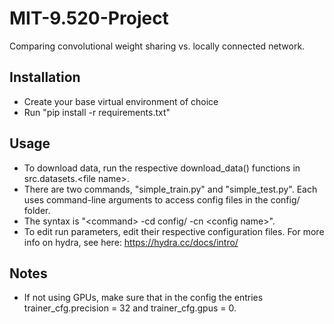 # MIT-9.520-Project
Comparing convolutional weight sharing vs. locally connected network.

## Installation
- Create your base virtual environment of choice
- Run "pip install -r requirements.txt"

## Usage
- To download data, run the respective download_data() functions in src.datasets.\<file name\>.
- There are two commands, "simple_train.py" and "simple_test.py". Each uses command-line arguments to access config files in the config/ folder.
- The syntax is "\<command\> -cd config/ -cn \<config name\>".
- To edit run parameters, edit their respective configuration files. For more info on hydra, see here: https://hydra.cc/docs/intro/

## Notes
- If not using GPUs, make sure that in the config the entries trainer_cfg.precision = 32 and trainer_cfg.gpus = 0.